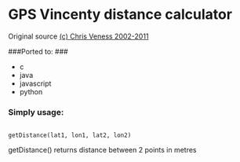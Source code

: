 # GPS Vincenty distance calculator #

Original source [(c) Chris Veness 2002-2011](http://www.movable-type.co.uk/scripts/latlong-vincenty.html)

###Ported to: ###
* c
* java
* javascript 
* python

### Simply usage: ###
<code>
getDistance(lat1, lon1, lat2, lon2)
</code>

getDistance() returns distance between 2 points in metres
